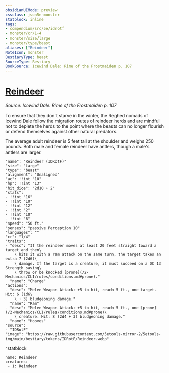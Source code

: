 ```yaml
---
obsidianUIMode: preview
cssclass: json5e-monster
statblock: inline
tags:
- compendium/src/5e/idrotf
- monster/cr/1-4
- monster/size/large
- monster/type/beast
aliases: ["Reindeer"]
NoteIcon: monster
BestiaryType: beast
SourceType: Bestiary
BookSource: Icewind Dale: Rime of the Frostmaiden p. 107
---
```

# [Reindeer](2-Mechanics/CLI/bestiary/beast/reindeer-idrotf.md)
*Source: Icewind Dale: Rime of the Frostmaiden p. 107*  

To ensure that they don't starve in the winter, the Reghed nomads of Icewind Dale follow the migration routes of reindeer herds and are mindful not to deplete the herds to the point where the beasts can no longer flourish or defend themselves against other natural predators.

The average adult reindeer is 5 feet tall at the shoulder and weighs 250 pounds. Both male and female reindeer have antlers, though a male's antlers are larger.

```statblock
"name": "Reindeer (IDRotF)"
"size": "Large"
"type": "beast"
"alignment": "Unaligned"
"ac": !!int "10"
"hp": !!int "13"
"hit_dice": "2d10 + 2"
"stats":
- !!int "16"
- !!int "10"
- !!int "12"
- !!int "2"
- !!int "10"
- !!int "6"
"speed": "50 ft."
"senses": "passive Perception 10"
"languages": ""
"cr": "1/4"
"traits":
- "desc": "If the reindeer moves at least 20 feet straight toward a target and then\
    \ hits it with a ram attack on the same turn, the target takes an extra 7 (2d6)\
    \ damage. If the target is a creature, it must succeed on a DC 13 Strength saving\
    \ throw or be knocked [prone](/2-Mechanics/CLI/rules/conditions.md#prone)."
  "name": "Charge"
"actions":
- "desc": "Melee Weapon Attack: +5 to hit, reach 5 ft., one target. Hit: 6 (1d6\
    \ + 3) bludgeoning damage."
  "name": "Ram"
- "desc": "Melee Weapon Attack: +5 to hit, reach 5 ft., one [prone](/2-Mechanics/CLI/rules/conditions.md#prone)\
    \ creature. Hit: 8 (2d4 + 3) bludgeoning damage."
  "name": "Hooves"
"source":
- "IDRotF"
"image": "https://raw.githubusercontent.com/5etools-mirror-2/5etools-img/main/bestiary/tokens/IDRotF/Reindeer.webp"
```
^statblock

```encounter-table
name: Reindeer
creatures:
 - 1: Reindeer
```
